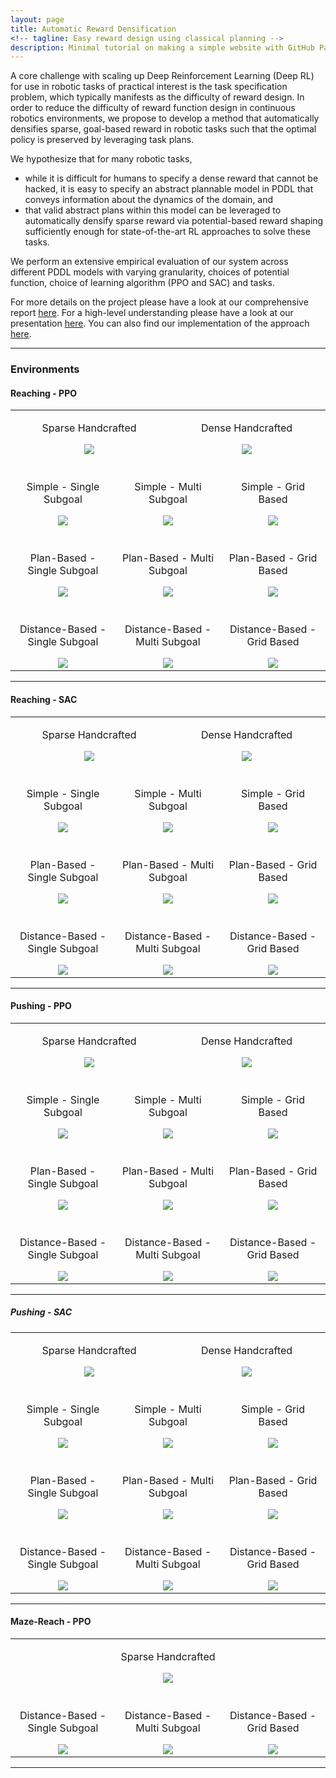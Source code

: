 ```yaml
---
layout: page
title: Automatic Reward Densification
<!-- tagline: Easy reward design using classical planning -->
description: Minimal tutorial on making a simple website with GitHub Pages
---
```


A core challenge with scaling up Deep Reinforcement Learning (Deep RL) for use in robotic tasks of practical interest is the task specification problem, which typically manifests as the difficulty of reward design. In order to reduce the difficulty of reward function design in continuous robotics environments, we propose to develop a method that automatically densifies sparse, goal-based reward in robotic tasks such that the optimal policy is preserved by leveraging task plans. 

We hypothesize that for many robotic tasks, 
- while it is difficult for humans to specify a dense reward that cannot be hacked, it is easy to specify an abstract plannable model in PDDL that conveys information about the dynamics of the domain, and 
- that valid abstract plans within this model can be leveraged to automatically densify sparse reward via potential-based reward shaping sufficiently enough for state-of-the-art RL approaches to solve these tasks. 

We perform an extensive empirical evaluation of our system across different PDDL models with varying granularity, choices of potential function, choice of learning algorithm (PPO and SAC) and tasks.

For more details on the project please have a look at our comprehensive report [here](assets/report.pdf). For a high-level understanding please have a look at our presentation [here](https://docs.google.com/presentation/d/1M5sPGWkCsGoGVnfnY0i7reYVwLuUrs1Fx4Vm10iyals/edit?usp=sharing). You can also find our implementation of the approach [here](https://github.com/NishanthJKumar/airobot_reward_densification).

---

### Environments

#### Reaching - PPO 

<table class="wide">
    <colgroup>
        <col width="16.5%">
        <col width="16.5%">
        <col width="16.5%">
        <col width="16.5%">
        <col width="16.5%">
        <col width="16.5%">
    </colgroup>
    <tr>
        <td colspan="3">
            <p style="text-align:center"> Sparse Handcrafted </p>
            <center>
                <img src="assets/videos/reach_ppo_sparse_handcrafted.gif"/>
            </center>
        </td>
        <td colspan="3">
            <p style="text-align:center"> Dense Handcrafted </p>
            <center>
                <img src="assets/videos/reach_ppo_dense_handcrafted.gif"/>
            </center>
        </td>
    </tr>
    <tr>
        <td colspan="2">
            <br>
            <p style="text-align:center"> Simple - Single Subgoal </p>
            <center>
                <img src="assets/videos/reach_ppo_simple_single.gif"/>
            </center>
        </td>
        <td colspan="2">
            <br>
            <p style="text-align:center"> Simple - Multi Subgoal </p>
            <center>
                <img src="assets/videos/reach_ppo_simple_multi.gif"/>
            </center>
        </td>
        <td colspan="2">
            <br>
            <p style="text-align:center"> Simple - Grid Based </p>
            <center>
                <img src="assets/videos/reach_ppo_simple_grid.gif"/>
            </center>
        </td>
    </tr>
    <tr>
        <td colspan="2">
            <br>
            <p style="text-align:center"> Plan-Based - Single Subgoal </p>
            <center>
                <img src="assets/videos/reach_ppo_plan_single.gif"/>
            </center>
        </td>
        <td colspan="2">
            <br>
            <p style="text-align:center"> Plan-Based - Multi Subgoal </p>
            <center>
                <img src="assets/videos/reach_ppo_plan_multi.gif"/>
            </center>
        </td>
        <td colspan="2">
            <br>
            <p style="text-align:center"> Plan-Based - Grid Based </p>
            <center>
                <img src="assets/videos/reach_ppo_plan_grid.gif"/>
            </center>
        </td>
    </tr>
    <tr>
        <td colspan="2">
            <br>
            <p style="text-align:center"> Distance-Based - Single Subgoal </p>
            <center>
                <img src="assets/videos/reach_ppo_dist_single.gif"/>
            </center>
        </td>
        <td colspan="2">
            <br>
            <p style="text-align:center"> Distance-Based - Multi Subgoal </p>
            <center>
                <img src="assets/videos/reach_ppo_dist_multi.gif"/>
            </center>
        </td>
        <td colspan="2">
            <br>
            <p style="text-align:center"> Distance-Based - Grid Based </p>
            <center>
                <img src="assets/videos/reach_ppo_dist_grid.gif"/>
            </center>
        </td>
    </tr>
</table>

---

#### Reaching - SAC

<table class="wide">
    <colgroup>
        <col width="16.5%">
        <col width="16.5%">
        <col width="16.5%">
        <col width="16.5%">
        <col width="16.5%">
        <col width="16.5%">
    </colgroup>
    <tr>
        <td colspan="3">
            <p style="text-align:center"> Sparse Handcrafted </p>
            <center>
                <img src="assets/videos/reach_sac_sparse_handcrafted.gif"/>
            </center>
        </td>
        <td colspan="3">
            <p style="text-align:center"> Dense Handcrafted </p>
            <center>
                <img src="assets/videos/reach_sac_dense_handcrafted.gif"/>
            </center>
        </td>
    </tr>
    <tr>
        <td colspan="2">
            <br>
            <p style="text-align:center"> Simple - Single Subgoal </p>
            <center>
                <img src="assets/videos/reach_sac_simple_single.gif"/>
            </center>
        </td>
        <td colspan="2">
            <br>
            <p style="text-align:center"> Simple - Multi Subgoal </p>
            <center>
                <img src="assets/videos/reach_sac_simple_multi.gif"/>
            </center>
        </td>
        <td colspan="2">
            <br>
            <p style="text-align:center"> Simple - Grid Based </p>
            <center>
                <img src="assets/videos/reach_sac_simple_grid.gif"/>
            </center>
        </td>
    </tr>
    <tr>
        <td colspan="2">
            <br>
            <p style="text-align:center"> Plan-Based - Single Subgoal </p>
            <center>
                <img src="assets/videos/reach_sac_plan_single.gif"/>
            </center>
        </td>
        <td colspan="2">
            <br>
            <p style="text-align:center"> Plan-Based - Multi Subgoal </p>
            <center>
                <img src="assets/videos/reach_sac_plan_multi.gif"/>
            </center>
        </td>
        <td colspan="2">
            <br>
            <p style="text-align:center"> Plan-Based - Grid Based </p>
            <center>
                <img src="assets/videos/reach_sac_plan_grid.gif"/>
            </center>
        </td>
    </tr>
    <tr>
        <td colspan="2">
            <br>
            <p style="text-align:center"> Distance-Based - Single Subgoal </p>
            <center>
                <img src="assets/videos/reach_sac_dist_single.gif"/>
            </center>
        </td>
        <td colspan="2">
            <br>
            <p style="text-align:center"> Distance-Based - Multi Subgoal </p>
            <center>
                <img src="assets/videos/reach_sac_dist_multi.gif"/>
            </center>
        </td>
        <td colspan="2">
            <br>
            <p style="text-align:center"> Distance-Based - Grid Based </p>
            <center>
                <img src="assets/videos/reach_sac_dist_grid.gif"/>
            </center>
        </td>
    </tr>
</table>

---

#### Pushing - PPO

<table class="wide">
    <colgroup>
        <col width="16.5%">
        <col width="16.5%">
        <col width="16.5%">
        <col width="16.5%">
        <col width="16.5%">
        <col width="16.5%">
    </colgroup>
    <tr>
        <td colspan="3">
            <p style="text-align:center"> Sparse Handcrafted </p>
            <center>
                <img src="assets/videos/push_ppo_sparse_handcrafted.gif"/>
            </center>
        </td>
        <td colspan="3">
            <p style="text-align:center"> Dense Handcrafted </p>
            <center>
                <img src="assets/videos/push_ppo_dense_handcrafted.gif"/>
            </center>
        </td>
    </tr>
    <tr>
        <td colspan="2">
            <br>
            <p style="text-align:center"> Simple - Single Subgoal </p>
            <center>
                <img src="assets/videos/push_ppo_simple_single.gif"/>
            </center>
        </td>
        <td colspan="2">
            <br>
            <p style="text-align:center"> Simple - Multi Subgoal </p>
            <center>
                <img src="assets/videos/push_ppo_simple_multi.gif"/>
            </center>
        </td>
        <td colspan="2">
            <br>
            <p style="text-align:center"> Simple - Grid Based </p>
            <center>
                <img src="assets/videos/push_ppo_simple_grid.gif"/>
            </center>
        </td>
    </tr>
    <tr>
        <td colspan="2">
            <br>
            <p style="text-align:center"> Plan-Based - Single Subgoal </p>
            <center>
                <img src="assets/videos/push_ppo_plan_single.gif"/>
            </center>
        </td>
        <td colspan="2">
            <br>
            <p style="text-align:center"> Plan-Based - Multi Subgoal </p>
            <center>
                <img src="assets/videos/push_ppo_plan_multi.gif"/>
            </center>
        </td>
        <td colspan="2">
            <br>
            <p style="text-align:center"> Plan-Based - Grid Based </p>
            <center>
                <img src="assets/videos/push_ppo_plan_grid.gif"/>
            </center>
        </td>
    </tr>
    <tr>
        <td colspan="2">
            <br>
            <p style="text-align:center"> Distance-Based - Single Subgoal </p>
            <center>
                <img src="assets/videos/push_ppo_dist_single.gif"/>
            </center>
        </td>
        <td colspan="2">
            <br>
            <p style="text-align:center"> Distance-Based - Multi Subgoal </p>
            <center>
                <img src="assets/videos/push_ppo_dist_multi.gif"/>
            </center>
        </td>
        <td colspan="2">
            <br>
            <p style="text-align:center"> Distance-Based - Grid Based </p>
            <center>
                <img src="assets/videos/push_ppo_dist_grid.gif"/>
            </center>
        </td>
    </tr>
</table>

---

##### Pushing - SAC

<table class="wide">
    <colgroup>
        <col width="16.5%">
        <col width="16.5%">
        <col width="16.5%">
        <col width="16.5%">
        <col width="16.5%">
        <col width="16.5%">
    </colgroup>
    <tr>
        <td colspan="3">
            <p style="text-align:center"> Sparse Handcrafted </p>
            <center>
                <img src="assets/videos/push_sac_sparse_handcrafted.gif"/>
            </center>
        </td>
        <td colspan="3">
            <p style="text-align:center"> Dense Handcrafted </p>
            <center>
                <img src="assets/videos/push_sac_dense_handcrafted.gif"/>
            </center>
        </td>
    </tr>
    <tr>
        <td colspan="2">
            <br>
            <p style="text-align:center"> Simple - Single Subgoal </p>
            <center>
                <img src="assets/videos/push_sac_simple_single.gif"/>
            </center>
        </td>
        <td colspan="2">
            <br>
            <p style="text-align:center"> Simple - Multi Subgoal </p>
            <center>
                <img src="assets/videos/push_sac_simple_multi.gif"/>
            </center>
        </td>
        <td colspan="2">
            <br>
            <p style="text-align:center"> Simple - Grid Based </p>
            <center>
                <img src="assets/videos/push_sac_simple_grid.gif"/>
            </center>
        </td>
    </tr>
    <tr>
        <td colspan="2">
            <br>
            <p style="text-align:center"> Plan-Based - Single Subgoal </p>
            <center>
                <img src="assets/videos/push_sac_plan_single.gif"/>
            </center>
        </td>
        <td colspan="2">
            <br>
            <p style="text-align:center"> Plan-Based - Multi Subgoal </p>
            <center>
                <img src="assets/videos/push_sac_plan_multi.gif"/>
            </center>
        </td>
        <td colspan="2">
            <br>
            <p style="text-align:center"> Plan-Based - Grid Based </p>
            <center>
                <img src="assets/videos/push_sac_plan_grid.gif"/>
            </center>
        </td>
    </tr>
    <tr>
        <td colspan="2">
            <br>
            <p style="text-align:center"> Distance-Based - Single Subgoal </p>
            <center>
                <img src="assets/videos/push_sac_dist_single.gif"/>
            </center>
        </td>
        <td colspan="2">
            <br>
            <p style="text-align:center"> Distance-Based - Multi Subgoal </p>
            <center>
                <img src="assets/videos/push_sac_dist_multi.gif"/>
            </center>
        </td>
        <td colspan="2">
            <br>
            <p style="text-align:center"> Distance-Based - Grid Based </p>
            <center>
                <img src="assets/videos/push_sac_dist_grid.gif"/>
            </center>
        </td>
    </tr>
</table>

---

#### Maze-Reach - PPO

<table class="wide">
    <colgroup>
        <col width="16.5%">
        <col width="16.5%">
        <col width="16.5%">
        <col width="16.5%">
        <col width="16.5%">
        <col width="16.5%">
    </colgroup>
    <tr>
        <td colspan="6">
            <p style="text-align:center"> Sparse Handcrafted </p>
            <center>
                <img src="assets/videos/maze_reach_ppo_sparse_handcrafted.gif"/>
            </center>
        </td>
    </tr>
    <tr>
        <td colspan="2">
            <br>
            <p style="text-align:center"> Distance-Based - Single Subgoal </p>
            <center>
                <img src="assets/videos/maze_reach_ppo_dist_single.gif"/>
            </center>
        </td>
        <td colspan="2">
            <br>
            <p style="text-align:center"> Distance-Based - Multi Subgoal </p>
            <center>
                <img src="assets/videos/maze_reach_ppo_dist_multi.gif"/>
            </center>
        </td>
        <td colspan="2">
            <br>
            <p style="text-align:center"> Distance-Based - Grid Based </p>
            <center>
                <img src="assets/videos/maze_reach_ppo_dist_grid.gif"/>
            </center>
        </td>
    </tr>
</table>

---
